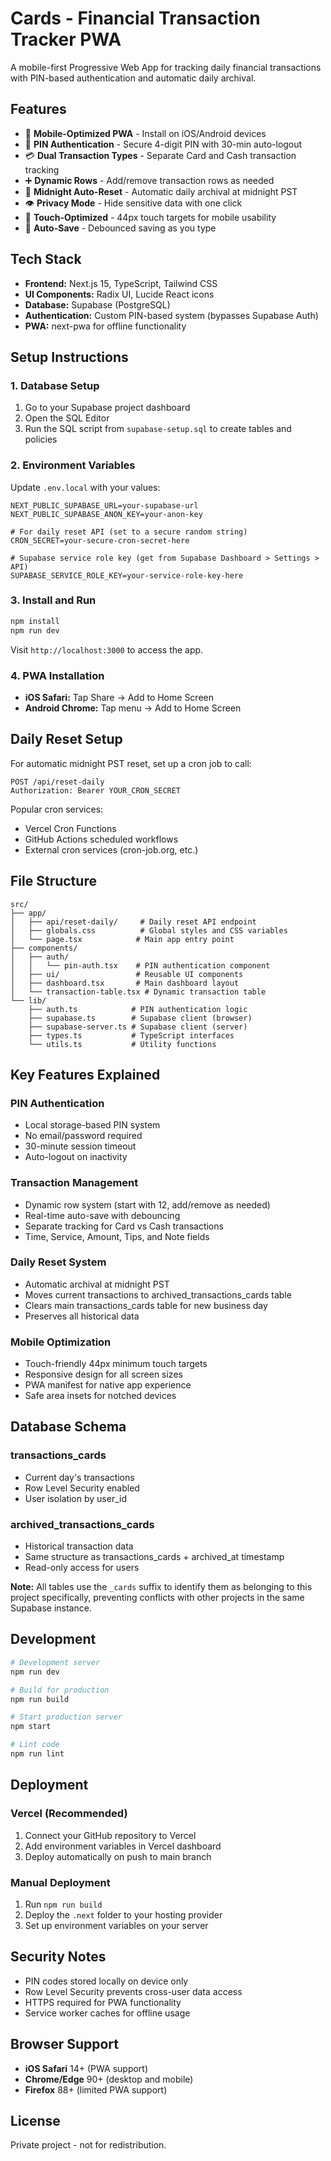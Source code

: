 # Cards - Financial Transaction Tracker PWA

A mobile-first Progressive Web App for tracking daily financial transactions with PIN-based authentication and automatic daily archival.

## Features

- 📱 **Mobile-Optimized PWA** - Install on iOS/Android devices
- 🔐 **PIN Authentication** - Secure 4-digit PIN with 30-min auto-logout
- 💳 **Dual Transaction Types** - Separate Card and Cash transaction tracking
- ➕ **Dynamic Rows** - Add/remove transaction rows as needed
- 🌙 **Midnight Auto-Reset** - Automatic daily archival at midnight PST
- 👁️ **Privacy Mode** - Hide sensitive data with one click
- 📱 **Touch-Optimized** - 44px touch targets for mobile usability
- 💾 **Auto-Save** - Debounced saving as you type

## Tech Stack

- **Frontend:** Next.js 15, TypeScript, Tailwind CSS
- **UI Components:** Radix UI, Lucide React icons
- **Database:** Supabase (PostgreSQL)
- **Authentication:** Custom PIN-based system (bypasses Supabase Auth)
- **PWA:** next-pwa for offline functionality

## Setup Instructions

### 1. Database Setup

1. Go to your Supabase project dashboard
2. Open the SQL Editor
3. Run the SQL script from `supabase-setup.sql` to create tables and policies

### 2. Environment Variables

Update `.env.local` with your values:

```env
NEXT_PUBLIC_SUPABASE_URL=your-supabase-url
NEXT_PUBLIC_SUPABASE_ANON_KEY=your-anon-key

# For daily reset API (set to a secure random string)
CRON_SECRET=your-secure-cron-secret-here

# Supabase service role key (get from Supabase Dashboard > Settings > API)
SUPABASE_SERVICE_ROLE_KEY=your-service-role-key-here
```

### 3. Install and Run

```bash
npm install
npm run dev
```

Visit `http://localhost:3000` to access the app.

### 4. PWA Installation

- **iOS Safari:** Tap Share → Add to Home Screen
- **Android Chrome:** Tap menu → Add to Home Screen

## Daily Reset Setup

For automatic midnight PST reset, set up a cron job to call:

```
POST /api/reset-daily
Authorization: Bearer YOUR_CRON_SECRET
```

Popular cron services:
- Vercel Cron Functions
- GitHub Actions scheduled workflows
- External cron services (cron-job.org, etc.)

## File Structure

```
src/
├── app/
│   ├── api/reset-daily/     # Daily reset API endpoint
│   ├── globals.css          # Global styles and CSS variables
│   └── page.tsx            # Main app entry point
├── components/
│   ├── auth/
│   │   └── pin-auth.tsx    # PIN authentication component
│   ├── ui/                 # Reusable UI components
│   ├── dashboard.tsx       # Main dashboard layout
│   └── transaction-table.tsx # Dynamic transaction table
└── lib/
    ├── auth.ts            # PIN authentication logic
    ├── supabase.ts        # Supabase client (browser)
    ├── supabase-server.ts # Supabase client (server)
    ├── types.ts           # TypeScript interfaces
    └── utils.ts           # Utility functions
```

## Key Features Explained

### PIN Authentication
- Local storage-based PIN system
- No email/password required
- 30-minute session timeout
- Auto-logout on inactivity

### Transaction Management
- Dynamic row system (start with 12, add/remove as needed)
- Real-time auto-save with debouncing
- Separate tracking for Card vs Cash transactions
- Time, Service, Amount, Tips, and Note fields

### Daily Reset System
- Automatic archival at midnight PST
- Moves current transactions to archived_transactions_cards table
- Clears main transactions_cards table for new business day
- Preserves all historical data

### Mobile Optimization
- Touch-friendly 44px minimum touch targets
- Responsive design for all screen sizes
- PWA manifest for native app experience
- Safe area insets for notched devices

## Database Schema

### transactions_cards
- Current day's transactions
- Row Level Security enabled
- User isolation by user_id

### archived_transactions_cards
- Historical transaction data
- Same structure as transactions_cards + archived_at timestamp
- Read-only access for users

**Note:** All tables use the `_cards` suffix to identify them as belonging to this project specifically, preventing conflicts with other projects in the same Supabase instance.

## Development

```bash
# Development server
npm run dev

# Build for production
npm run build

# Start production server
npm start

# Lint code
npm run lint
```

## Deployment

### Vercel (Recommended)
1. Connect your GitHub repository to Vercel
2. Add environment variables in Vercel dashboard
3. Deploy automatically on push to main branch

### Manual Deployment
1. Run `npm run build`
2. Deploy the `.next` folder to your hosting provider
3. Set up environment variables on your server

## Security Notes

- PIN codes stored locally on device only
- Row Level Security prevents cross-user data access
- HTTPS required for PWA functionality
- Service worker caches for offline usage

## Browser Support

- **iOS Safari** 14+ (PWA support)
- **Chrome/Edge** 90+ (desktop and mobile)
- **Firefox** 88+ (limited PWA support)

## License

Private project - not for redistribution.